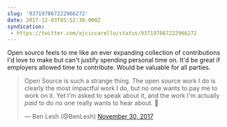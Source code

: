 ```yaml
---
slug: '937197867222966272'
date: 2017-12-03T05:52:38.000Z
syndication:
 - https://twitter.com/ajciccarello/status/937197867222966272
---
```


Open source feels to me like an ever expanding collection of contributions I'd love to make but can't justify spending personal time on. It'd be great if employers allowed time to contribute. Would be valuable for all parties. <blockquote class="twitter-tweet"><p lang="en" dir="ltr">Open Source is such a strange thing. The open source work I do is clearly the most impactful work I do, but no one wants to pay me to work on it. Yet I&#39;m asked to speak about it, and the work I&#39;m actually *paid* to do no one really wants to hear about. 🤔</p>&mdash; Ben Lesh (@BenLesh) <a href="https://twitter.com/BenLesh/status/936300388906446848?ref_src=twsrc%5Etfw">November 30, 2017</a></blockquote>


<script async src="https://platform.twitter.com/widgets.js" charset="utf-8"></script>
